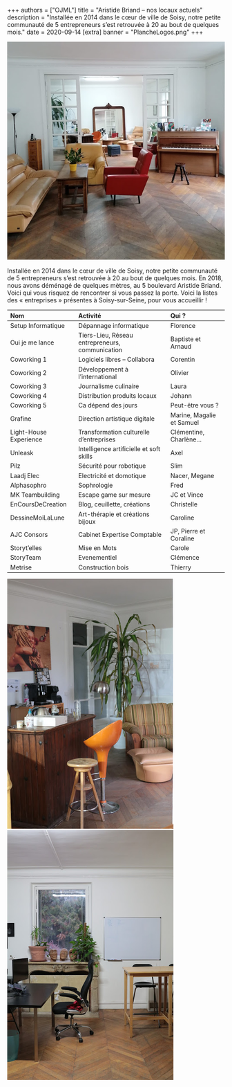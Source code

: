 +++
authors = ["OJML"]
title = "Aristide Briand – nos locaux actuels"
description = "Installée en 2014 dans le cœur de ville de Soisy, notre petite communauté de 5 entrepreneurs s’est retrouvée à 20 au bout de quelques mois."
date = 2020-09-14
[extra]
banner = "PlancheLogos.png"
+++

![Vue de l'intérieur](RDC-Aristide.jpg)

Installée en 2014 dans le cœur de ville de Soisy, notre petite communauté de 5 entrepreneurs s’est retrouvée à 20 au bout de quelques mois. En 2018, nous avons déménagé de quelques mètres, au 5 boulevard Aristide Briand. Voici qui vous risquez de rencontrer si vous passez la porte. Voici la listes des « entreprises » présentes à Soisy-sur-Seine, pour vous accueillir !

|Nom|Activité|Qui ?|
| :----------- | :---------------- | :--------------- |
|Setup Informatique|Dépannage informatique|Florence|
|Oui je me lance|Tiers-Lieu, Réseau entrepreneurs, communication|Baptiste et Arnaud|
|Coworking 1|Logiciels libres – Collabora|Corentin|
|Coworking 2|Développement à l’international|Olivier|
|Coworking 3|Journalisme culinaire|Laura|
|Coworking 4|Distribution produits locaux|Johann|
|Coworking 5|Ca dépend des jours|Peut-être vous ?|
|Grafine|Direction artistique digitale|Marine, Magalie et Samuel|
|Light-House Experience|Transformation culturelle d’entreprises|Clémentine, Charlène…|
|Unleask|Intelligence artificielle et soft skills|Axel|
|Pilz|Sécurité pour robotique|Slim|
|Laadj Elec|Electricité et domotique|Nacer, Megane|
|Alphasophro|Sophrologie|Fred|
|MK Teambuilding|Escape game sur mesure|JC et Vince|
|EnCoursDeCreation|Blog, ceuillette, créations|Christelle|
|DessineMoiLaLune|Art-thérapie et créations bijoux|Caroline|
|AJC Consors|Cabinet Expertise Comptable|JP, Pierre et Coraline|
|Storyt’elles|Mise en Mots|Carole|
|StoryTeam|Evenementiel|Clémence|
|Metrise|Construction bois|Thierry|

![Vue de l'intérieur](RDC3.jpeg)
![Vue de l'intérieur](RDC2.jpeg)
